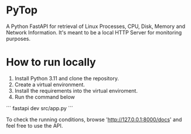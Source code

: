 # PyTop

A Python FastAPI for retrieval of Linux Processes, CPU, Disk, Memory and Network Information. It's meant to be a local HTTP
Server for monitoring purposes.


# How to run locally

1. Install Python 3.11 and clone the repository.
2. Create a virtual environment.
3. Install the requirements into the virtual enviroment.
4. Run the command below

´´´
fastapi dev src/app.py
´´´

To check the running conditions, browse 'http://127.0.0.1:8000/docs' and feel free to use the API.